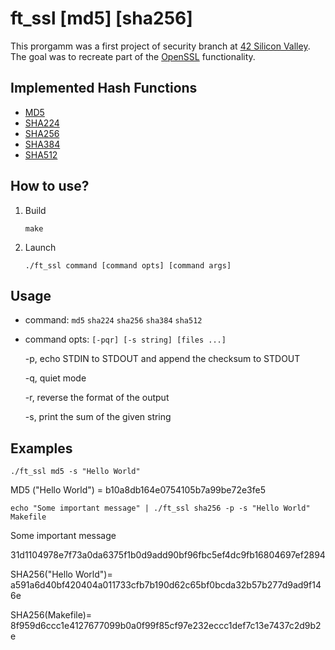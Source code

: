 # ft_ssl [md5] [sha256]

This prorgamm was a first project of security branch at [42 Silicon Valley](https://www.42.us.org). 
The goal was to recreate part of the [OpenSSL](https://en.wikipedia.org/wiki/OpenSSL) functionality.

## Implemented Hash Functions

* [MD5](https://en.wikipedia.org/wiki/MD5)
* [SHA224](https://en.wikipedia.org/wiki/SHA-2)
* [SHA256](https://en.wikipedia.org/wiki/SHA-2)
* [SHA384](https://en.wikipedia.org/wiki/Secure_Hash_Algorithms)
* [SHA512](https://en.wikipedia.org/wiki/SHA-2)


## How to use?

1. Build

     `make`

2. Launch

     `./ft_ssl command [command opts] [command args]`


## Usage

* command:
    `md5`
    `sha224`
    `sha256`
    `sha384`
    `sha512`
    
* command opts: `[-pqr] [-s string] [files ...]`

    -p, echo STDIN to STDOUT and append the checksum to STDOUT

    -q, quiet mode

    -r, reverse the format of the output

    -s, print the sum of the given string


## Examples

`./ft_ssl md5 -s "Hello World"`

MD5 ("Hello World") = b10a8db164e0754105b7a99be72e3fe5


`echo "Some important message" | ./ft_ssl sha256 -p -s "Hello World" Makefile`

Some important message

31d1104978e7f73a0da6375f1b0d9add90bf96fbc5ef4dc9fb16804697ef2894

SHA256("Hello World")= a591a6d40bf420404a011733cfb7b190d62c65bf0bcda32b57b277d9ad9f146e

SHA256(Makefile)= 8f959d6ccc1e4127677099b0a0f99f85cf97e232eccc1def7c13e7437c2d9b2e

